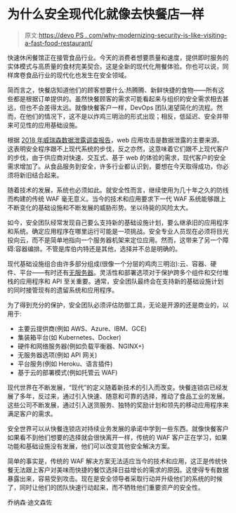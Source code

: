 # 为什么安全现代化就像去快餐店一样

> 原文:[https://devo PS . com/why-modernizing-security-is-like-visiting-a-fast-food-restaurant/](https://devops.com/why-modernizing-security-is-like-visiting-a-fast-food-restaurant/)

快速休闲餐馆正在接管食品行业。今天的消费者想要质量和速度，提供即时服务的实体模式与高质量的食材完美契合。这是全新的现代化用餐体验。你也可以说，同样席卷食品行业的现代化也发生在安全领域。

简而言之，快餐店知道他们的顾客想要什么:热腾腾、新鲜快捷的食物——所有这些都是根据订单提供的。虽然快餐顾客的需求可能看起来与组织的安全需求相去甚远，但也不会差得太远。就像快餐客户一样，DevOps 团队渴望简化的流程。然而，在他们的情况下，这不是以炸鸡三明治的形式出现；相反，低延迟、安全并带来可见性的应用基础设施。

根据 [2018 年威瑞森数据泄露调查报告](https://enterprise.verizon.com/resources/reports/dbir/)，web 应用攻击是数据泄露的主要来源。这表明安全程序跟不上现代系统的步伐，反之亦然，这意味着它们跟不上现代客户的步伐，由于供应商对快速、交互式、基于 web 的体验的需求，现代客户的安全需求增加了。从食品服务到安全，许多行业都认识到，要想在今天取得成功，你必须将新旧结合起来。

随着技术的发展，系统也必须如此。就安全性而言，继续使用为几十年之久的防线而构建的传统 WAF 毫无意义。当今的技术和应用要求下一代 WAF 系统能够跟上不断变化的基础设施和不断发展的威胁形势。坐以待毙的风险太大。

如今，安全团队经常发现自己要么支持新的基础设施计划，要么继承旧的应用程序和系统。确定应用程序在哪里运行可能是一项挑战。安全专业人员现在必须将目光投向云，而不是简单地指向一个服务器机架来定位应用。然而，这带来了另一个障碍:容器编排。不管是库伯内特还是其他，选择并不总是明确的。

现代基础设施组合由许多部分组成(很像一个分层的鸡肉三明治):云、容器、硬件、平台——有时还有[无服务器](https://devops.com/how-serverless-is-impacting-the-it-landscape/)。灵活性和部署选项对于保护跨多个组件和交付堆栈的应用程序和 API 至关重要。通常，安全团队最终会在支持新的基础设施计划的同时接管现有的遗留系统和应用程序。

为了得到充分的保护，安全团队必须评估防御工具，无论是开源的还是商业的，以用于:

*   主要云提供商(例如 AWS、Azure、IBM、GCE)
*   集装箱平台(如 Kubernetes、Docker)
*   硬件和网络服务器(例如负载平衡器、NGINX+)
*   无服务器选项(例如 API 网关)
*   平台服务(例如 Heroku、语言插件)
*   基于云的部署模式(例如托管云 WAF)

现代世界在不断发展，“现代”的定义随着新技术的引入而改变。快餐连锁店已经发展了多年，反过来，通过引入快速、随意和可靠的选择，推动了食品工业的发展。这些公司不断发展，通过引入送货服务、独特的奖励计划和领先的移动应用程序来满足客户的需求。

安全世界可以从快餐连锁店对持续业务发展的承诺中学到一些东西。就像快餐客户如果看不到他们想要的选择就会很快离开一样，传统的 WAF 客户正在学习，如果功能和基础设施没有发展，他们可以改变其他安全解决方案。

简单的事实是，传统的 WAF 解决方案无法适应当今的技术和应用，这正是传统快餐无法跟上客户对美味而快捷的餐饮选择日益增长的需求的原因。这使得专有数据暴露出来，容易受到攻击。现在是安全领导者采取行动并升级他们的系统的时候了，同时让他们的团队快速行动起来，而不牺牲他们重要资产的安全性。

乔纳森·迪文森佐